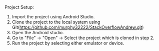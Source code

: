 Project Setup:
1. Import the project using Android Studio.
2. Clone the project to the local system using Git(https://github.com/murphy32222/StackOverflowAndrew.git)
3. Open the Android studio.
4. Go to "File" -> "Open" -> Select the project which is cloned in step 2.
5. Run the project by selecting either emulator or device.